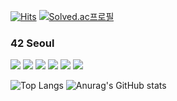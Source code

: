 [![Hits](https://hits.seeyoufarm.com/api/count/incr/badge.svg?url=https%3A%2F%2Fgithub.com%2Feezn%2Fhit-counter&count_bg=%2379C83D&title_bg=%23555555&icon=github.svg&icon_color=%23E7E7E7&title=Github&edge_flat=false)](https://hits.seeyoufarm.com)
[![Solved.ac프로필](http://mazassumnida.wtf/api/mini/generate_badge?boj=pplaneoo)](https://solved.ac/pplaneoo)


<!--
### [개인 프로젝트](https://github.com/eezn/spring-mini-todo)에 사용한 기술
<img src="https://img.shields.io/badge/Java-007396?style=flat&logo=java&logoColor=white"> <img src="https://img.shields.io/badge/Spring-6DB33F?style=flat&logo=spring&logoColor=white"> <img src="https://img.shields.io/badge/SpringBoot-6DB33F?style=flat&logo=springboot&logoColor=white"> <img src="https://img.shields.io/badge/JdbcTemplate-4E7C9D?style=flat&logo=jdbctemplate&logoColor=white"> </br>
<img src="https://img.shields.io/badge/H2 Database-1C20F7?style=flat&logo=H2&logoColor=white"> <img src="https://img.shields.io/badge/MariaDB-003545?style=flat&logo=MariaDB&logoColor=white"> <img src="https://img.shields.io/badge/MySQL-4479A1?style=flat&logo=MySQL&logoColor=white"> <img src="https://img.shields.io/badge/Docker-2496ED?style=flat&logo=Docker&logoColor=white"> </br>
<img src="https://img.shields.io/badge/Thymeleaf-005F0F?style=flat&logo=thymeleaf&logoColor=white"> <img src="https://img.shields.io/badge/HTML5-E34F26?style=flat&logo=html5&logoColor=white"> <img src="https://img.shields.io/badge/CSS3-1572B6?style=flat&logo=CSS3&logoColor=white">

<img src="https://img.shields.io/badge/Amazon EC2-232F3E?style=flat&logo=Amazon AWS&logoColor=white"> 
Docker <img src="https://img.shields.io/badge/Docker-2496ED?style=flat&logo=Docker&logoColor=white"> 
-->

### 42 Seoul
<img src="https://img.shields.io/badge/Seoul-000000?style=flat&logo=42&logoColor=white"> <img src="https://img.shields.io/badge/Linux-FCC624?style=flat&logo=linux&logoColor=black"> <img src="https://img.shields.io/badge/Bash-4EAA25?style=flat&logo=gnubash&logoColor=white"> <img src="https://img.shields.io/badge/Vim-019733?style=flat&logo=Vim&logoColor=white"> <img src="https://img.shields.io/badge/C-00599C?style=flat"> <img src="https://img.shields.io/badge/CPP-00599C?style=flat">


![Top Langs](https://github-readme-stats.vercel.app/api/top-langs/?username=eezn&layout=compact&hide=objective-c,roff&langs_count=6&hide_title=true&card_width=445)
![Anurag's GitHub stats](https://github-readme-stats.vercel.app/api?username=eezn&show_icons=true)


<!--
Python <img src="https://img.shields.io/badge/Python-3776AB?style=flat&logo=python&logoColor=white"> 
Django <img src="https://img.shields.io/badge/Django-092E20?style=flat&logo=django&logoColor=white">

Tailwind CSS <img src="https://img.shields.io/badge/Tailwind CSS-06B6D4?style=flat&logo=tailwindcss&logoColor=white">

IntelliJ <img src="https://img.shields.io/badge/IntelliJ IDEA-000000?style=flat&logo=intellijidea&logoColor=white">
Visual Studio Code <img src="https://img.shields.io/badge/Visual Studio Code-007ACC?style=flat&logo=visualstudiocode&logoColor=white">

[![mazandi profile](http://mazandi.herokuapp.com/api?handle=pplaneoo&theme=light)](https://github.com/eezn/problem-solving) -
-->
